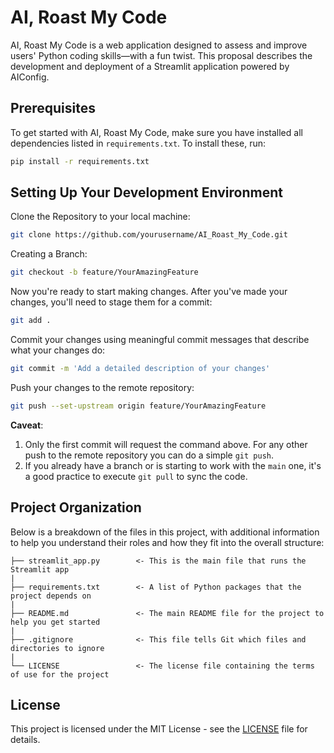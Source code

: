 # **AI, Roast My Code**

AI, Roast My Code is a web application designed to assess and improve users' Python coding skills—with a fun twist. This proposal describes the development and deployment of a Streamlit application powered by AIConfig.

## Prerequisites

To get started with AI, Roast My Code, make sure you have installed all dependencies listed in `requirements.txt`. To install these, run:

```bash
pip install -r requirements.txt
```

## Setting Up Your Development Environment

Clone the Repository to your local machine:

```bash
git clone https://github.com/yourusername/AI_Roast_My_Code.git
```

Creating a Branch:

```bash
git checkout -b feature/YourAmazingFeature
```

Now you're ready to start making changes. After you've made your changes, you'll need to stage them for a commit:

```bash
git add .
```

Commit your changes using meaningful commit messages that describe what your changes do:

```bash
git commit -m 'Add a detailed description of your changes'
```

Push your changes to the remote repository:

```bash
git push --set-upstream origin feature/YourAmazingFeature
```

**Caveat**:

1. Only the first commit will request the command above. For any other push to the remote repository you can do a simple `git push`.
2. If you already have a branch or is starting to work with the `main` one, it's a good practice to execute `git pull` to sync the code.

## Project Organization

Below is a breakdown of the files in this project, with additional information to help you understand their roles and how they fit into the overall structure:

    ├── streamlit_app.py        <- This is the main file that runs the Streamlit app
    |
    ├── requirements.txt        <- A list of Python packages that the project depends on
    |
    ├── README.md               <- The main README file for the project to help you get started
    |
    ├── .gitignore              <- This file tells Git which files and directories to ignore
    |
    └── LICENSE                 <- The license file containing the terms of use for the project

## License

This project is licensed under the MIT License - see the [LICENSE](LICENSE.md) file for details.
